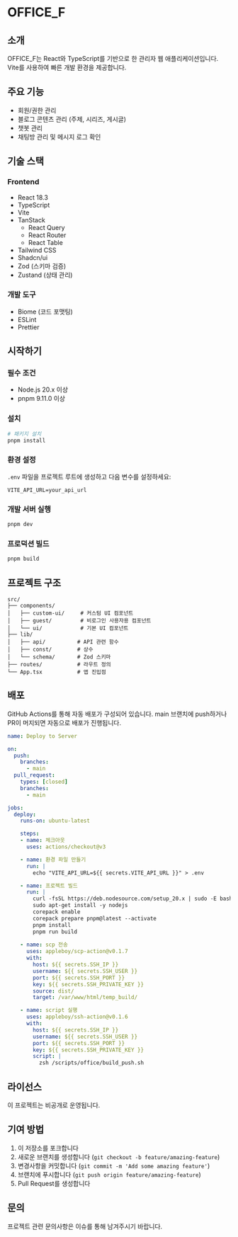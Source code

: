 # OFFICE_F

## 소개
OFFICE_F는 React와 TypeScript를 기반으로 한 관리자 웹 애플리케이션입니다. Vite를 사용하여 빠른 개발 환경을 제공합니다.

## 주요 기능
- 회원/권한 관리
- 블로그 콘텐츠 관리 (주제, 시리즈, 게시글)
- 챗봇 관리
- 채팅방 관리 및 메시지 로그 확인

## 기술 스택
### Frontend
- React 18.3
- TypeScript
- Vite
- TanStack
  - React Query
  - React Router
  - React Table
- Tailwind CSS
- Shadcn/ui
- Zod (스키마 검증)
- Zustand (상태 관리)

### 개발 도구
- Biome (코드 포맷팅)
- ESLint
- Prettier

## 시작하기

### 필수 조건
- Node.js 20.x 이상
- pnpm 9.11.0 이상

### 설치
```bash
# 패키지 설치
pnpm install
```

### 환경 설정
`.env` 파일을 프로젝트 루트에 생성하고 다음 변수를 설정하세요:
```
VITE_API_URL=your_api_url
```

### 개발 서버 실행
```bash
pnpm dev
```

### 프로덕션 빌드
```bash
pnpm build
```

## 프로젝트 구조
```
src/
├── components/
│   ├── custom-ui/     # 커스텀 UI 컴포넌트
│   ├── guest/         # 비로그인 사용자용 컴포넌트
│   └── ui/            # 기본 UI 컴포넌트
├── lib/
│   ├── api/          # API 관련 함수
│   ├── const/        # 상수
│   └── schema/       # Zod 스키마
├── routes/           # 라우트 정의
└── App.tsx           # 앱 진입점
```

## 배포
GitHub Actions를 통해 자동 배포가 구성되어 있습니다. main 브랜치에 push하거나 PR이 머지되면 자동으로 배포가 진행됩니다.


```1:51:.github/workflows/deploy.yml
name: Deploy to Server

on:
  push:
    branches:
      - main
  pull_request:
    types: [closed]
    branches:
      - main

jobs:
  deploy:
    runs-on: ubuntu-latest

    steps:
    - name: 체크아웃
      uses: actions/checkout@v3

    - name: 환경 파일 만들기
      run: |
        echo "VITE_API_URL=${{ secrets.VITE_API_URL }}" > .env

    - name: 프로젝트 빌드
      run: |
        curl -fsSL https://deb.nodesource.com/setup_20.x | sudo -E bash -
        sudo apt-get install -y nodejs
        corepack enable
        corepack prepare pnpm@latest --activate
        pnpm install
        pnpm run build
    
    - name: scp 전송
      uses: appleboy/scp-action@v0.1.7
      with:
        host: ${{ secrets.SSH_IP }}
        username: ${{ secrets.SSH_USER }}
        port: ${{ secrets.SSH_PORT }}
        key: ${{ secrets.SSH_PRIVATE_KEY }}
        source: dist/ 
        target: /var/www/html/temp_build/

    - name: script 실행
      uses: appleboy/ssh-action@v0.1.6
      with:
        host: ${{ secrets.SSH_IP }}
        username: ${{ secrets.SSH_USER }}
        port: ${{ secrets.SSH_PORT }}
        key: ${{ secrets.SSH_PRIVATE_KEY }}
        script: |
          zsh /scripts/office/build_push.sh
```


## 라이선스
이 프로젝트는 비공개로 운영됩니다.

## 기여 방법
1. 이 저장소를 포크합니다
2. 새로운 브랜치를 생성합니다 (`git checkout -b feature/amazing-feature`)
3. 변경사항을 커밋합니다 (`git commit -m 'Add some amazing feature'`)
4. 브랜치에 푸시합니다 (`git push origin feature/amazing-feature`)
5. Pull Request를 생성합니다

## 문의
프로젝트 관련 문의사항은 이슈를 통해 남겨주시기 바랍니다.
